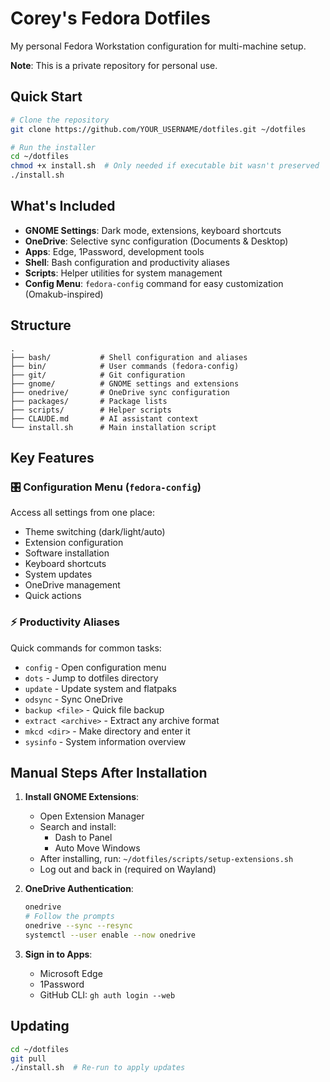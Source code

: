 # Corey's Fedora Dotfiles

My personal Fedora Workstation configuration for multi-machine setup.

**Note**: This is a private repository for personal use.

## Quick Start

```bash
# Clone the repository
git clone https://github.com/YOUR_USERNAME/dotfiles.git ~/dotfiles

# Run the installer
cd ~/dotfiles
chmod +x install.sh  # Only needed if executable bit wasn't preserved
./install.sh
```

## What's Included

- **GNOME Settings**: Dark mode, extensions, keyboard shortcuts
- **OneDrive**: Selective sync configuration (Documents & Desktop)
- **Apps**: Edge, 1Password, development tools
- **Shell**: Bash configuration and productivity aliases
- **Scripts**: Helper utilities for system management
- **Config Menu**: `fedora-config` command for easy customization (Omakub-inspired)

## Structure

```
.
├── bash/           # Shell configuration and aliases
├── bin/            # User commands (fedora-config)
├── git/            # Git configuration
├── gnome/          # GNOME settings and extensions
├── onedrive/       # OneDrive sync configuration
├── packages/       # Package lists
├── scripts/        # Helper scripts
├── CLAUDE.md       # AI assistant context
└── install.sh      # Main installation script
```

## Key Features

### 🎛️ Configuration Menu (`fedora-config`)
Access all settings from one place:
- Theme switching (dark/light/auto)
- Extension configuration
- Software installation
- Keyboard shortcuts
- System updates
- OneDrive management
- Quick actions

### ⚡ Productivity Aliases
Quick commands for common tasks:
- `config` - Open configuration menu
- `dots` - Jump to dotfiles directory
- `update` - Update system and flatpaks
- `odsync` - Sync OneDrive
- `backup <file>` - Quick file backup
- `extract <archive>` - Extract any archive format
- `mkcd <dir>` - Make directory and enter it
- `sysinfo` - System information overview

## Manual Steps After Installation

1. **Install GNOME Extensions**:
   - Open Extension Manager
   - Search and install: 
     - Dash to Panel
     - Auto Move Windows
   - After installing, run: `~/dotfiles/scripts/setup-extensions.sh`
   - Log out and back in (required on Wayland)

2. **OneDrive Authentication**:
   ```bash
   onedrive
   # Follow the prompts
   onedrive --sync --resync
   systemctl --user enable --now onedrive
   ```

3. **Sign in to Apps**:
   - Microsoft Edge
   - 1Password
   - GitHub CLI: `gh auth login --web`

## Updating

```bash
cd ~/dotfiles
git pull
./install.sh  # Re-run to apply updates
```
